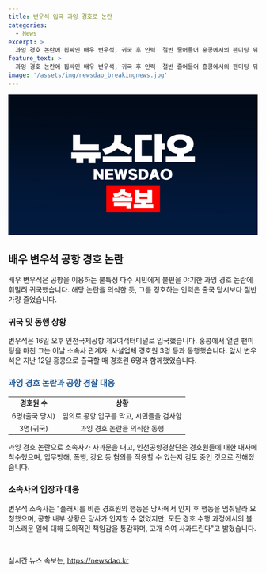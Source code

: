 ```yaml
---
title: 변우석 입국 과잉 경호로 논란
categories:
  - News
excerpt: >
  과잉 경호 논란에 휩싸인 배우 변우석, 귀국 후 인력  절반 줄어들어 홍콩에서의 팬미팅 뒤 지난 16일 인천국제공항으로 입국한 배우 변우석. 이전 출국 시 6명의 경호원과 함께했으나, 귀국 시 3명에 그쳤다. 이는 과잉 경호로 논란이 된 후 소속사가 사과문을 발표하며 사태 진화를 모면하려 한 것과 관련 있다. 공항 경비대와의 갈등 속에 인천공항경찰단은 해당 경호원들에 대한 내사를 진행 중이다. - CBS노컷뉴스
feature_text: >
  과잉 경호 논란에 휩싸인 배우 변우석, 귀국 후 인력  절반 줄어들어 홍콩에서의 팬미팅 뒤 지난 16일 인천국제공항으로 입국한 배우 변우석. 이전 출국 시 6명의 경호원과 함께했으나, 귀국 시 3명에 그쳤다. 이는 과잉 경호로 논란이 된 후 소속사가 사과문을 발표하며 사태 진화를 모면하려 한 것과 관련 있다. 공항 경비대와의 갈등 속에 인천공항경찰단은 해당 경호원들에 대한 내사를 진행 중이다. - CBS노컷뉴스
image: '/assets/img/newsdao_breakingnews.jpg'
---
```


<p><img src="/assets/img/newsdao_breakingnews.jpg" alt="ontimetimes 속보" /></p>

<h2 data-ke-size="size26">배우 변우석 공항 경호 논란</h2>

<p data-ke-size="size16">배우 변우석은 공항을 이용하는 불특정 다수 시민에게 불편을 야기한 과잉 경호 논란에 휘말려 귀국했습니다. 해당 논란을 의식한 듯, 그를 경호하는 인력은 출국 당시보다 절반가량 줄었습니다.</p>

<h3>귀국 및 동행 상황</h3>

<p data-ke-size="size16">변우석은 16일 오후 인천국제공항 제2여객터미널로 입국했습니다. 홍콩에서 열린 팬미팅을 마친 그는 이날 소속사 관계자, 사설업체 경호원 3명 등과 동행했습니다. 앞서 변우석은 지난 12일 홍콩으로 출국할 때 경호원 6명과 함께했었습니다.</p>

<h3><b><span style="color: #1a5490;">과잉 경호 논란과 공항 경찰 대응</span></b></h3>

<table>
  <tr>
    <td style="text-align: center; height: 17px;"><b>경호원 수</b></td>
    <td style="text-align: center; height: 17px;"><b>상황</b></td>
  </tr>
  <tr>
    <td style="text-align: center; height: 17px;">6명(출국 당시)</td>
    <td style="text-align: center; height: 17px;">임의로 공항 입구를 막고, 시민들을 검사함</td>
  </tr>
  <tr>
    <td style="text-align: center; height: 17px;">3명(귀국)</td>
    <td style="text-align: center; height: 17px;">과잉 경호 논란을 의식한 동행</td>
  </tr>
</table>

<p data-ke-size="size16">과잉 경호 논란으로 소속사가 사과문을 내고, 인천공항경찰단은 경호원들에 대한 내사에 착수했으며, 업무방해, 폭행, 강요 등 혐의를 적용할 수 있는지 검토 중인 것으로 전해졌습니다.</p>

<h3>소속사의 입장과 대응</h3>

<p data-ke-size="size16">변우석 소속사는 "플래시를 비춘 경호원의 행동은 당사에서 인지 후 행동을 멈춰달라 요청했으며, 공항 내부 상황은 당사가 인지할 수 없었지만, 모든 경호 수행 과정에서의 불미스러운 일에 대해 도의적인 책임감을 통감하며, 고개 숙여 사과드린다"고 밝혔습니다.</p>

<p data-ke-size="size16">&nbsp;</p>
실시간 뉴스 속보는, <a href="https://newsdao.kr" rel="dofollow">https://newsdao.kr</a>


